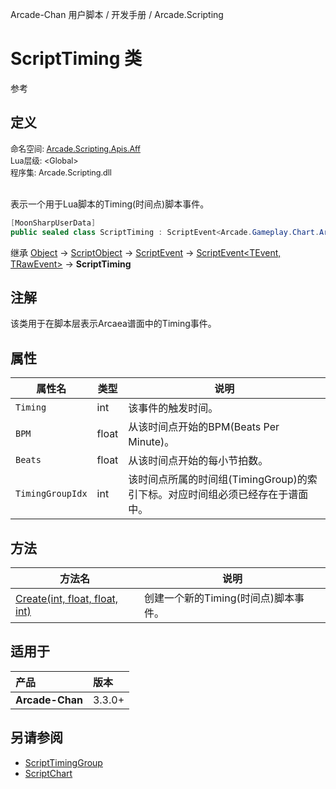 Arcade-Chan 用户脚本 / 开发手册 / Arcade.Scripting
# ScriptTiming 类
参考

## 定义
<div style="font-size: 90%;">
命名空间: <a href="README.md">Arcade.Scripting.Apis.Aff</a><br />
Lua层级: &lt;Global&gt;<br />
程序集: Arcade.Scripting.dll
</div><br />

表示一个用于Lua脚本的Timing(时间点)脚本事件。

```csharp
[MoonSharpUserData]
public sealed class ScriptTiming : ScriptEvent<Arcade.Gameplay.Chart.ArcTiming, Arcade.Aff.RawAffTiming>
```

继承 [Object](https://learn.microsoft.com/zh-cn/dotnet/api/system.object) -> [ScriptObject](ScriptObject.md) -> [ScriptEvent](ScriptEvent.md) -> [ScriptEvent&lt;TEvent, TRawEvent&gt;](ScriptEvent`2.md) -> **ScriptTiming**

## 注解
该类用于在脚本层表示Arcaea谱面中的Timing事件。

## 属性
| 属性名 | 类型 | 说明 |
| -- | -- | -- |
| ``Timing`` | int | 该事件的触发时间。 |
| ``BPM`` | float | 从该时间点开始的BPM(Beats Per Minute)。 |
| ``Beats`` | float | 从该时间点开始的每小节拍数。 |
| ``TimingGroupIdx`` | int | 该时间点所属的时间组(TimingGroup)的索引下标。对应时间组必须已经存在于谱面中。 |

## 方法
| 方法名 | 说明 |
| -- | -- |
| [Create(int, float, float, int)](ScriptTiming_Create.md) | 创建一个新的Timing(时间点)脚本事件。 |

## 适用于
| 产品 | 版本 |
|:----|:----|
| **Arcade-Chan** | 3.3.0+ |

## 另请参阅
- [ScriptTimingGroup](ScriptTimingGroup.md)
- [ScriptChart](ScriptChart.md)